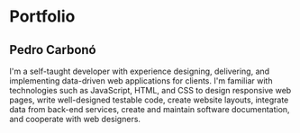 # Portfolio

## Pedro Carbonó

I'm a self-taught developer with experience designing, delivering, and implementing data-driven web applications for clients. I'm familiar with technologies such as JavaScript, HTML, and CSS to design responsive web pages, write well-designed testable code, create website layouts, integrate data from back-end services, create and maintain software documentation, and cooperate with web designers.
